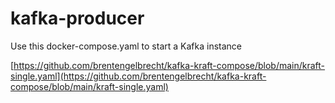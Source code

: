 # kafka-producer

Use this docker-compose.yaml to start a Kafka instance

[https://github.com/brentengelbrecht/kafka-kraft-compose/blob/main/kraft-single.yaml](https://github.com/brentengelbrecht/kafka-kraft-compose/blob/main/kraft-single.yaml)
